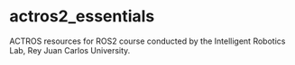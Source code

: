 # actros2_essentials
ACTROS resources for ROS2 course conducted by the Intelligent Robotics Lab, Rey Juan Carlos University. 
